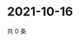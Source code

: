 # 2021-10-16

共 0 条

<!-- BEGIN -->
<!-- 最后更新时间 Sat Oct 16 2021 10:05:08 GMT+0800 (China Standard Time) -->

<!-- END -->
